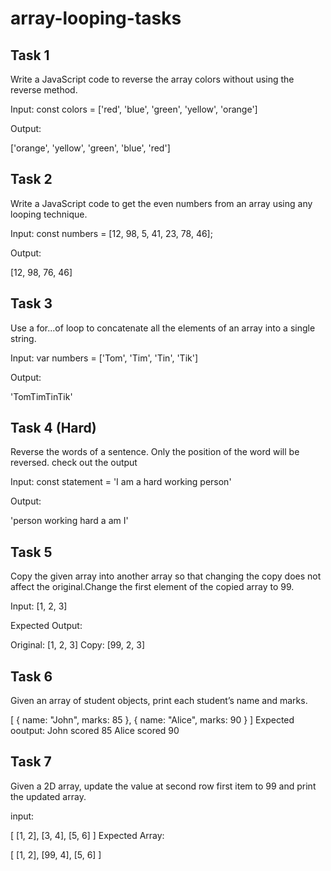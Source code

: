 # array-looping-tasks

## Task 1
Write a JavaScript code to reverse the array colors without using the reverse method.

Input: const colors = ['red', 'blue', 'green', 'yellow', 'orange']

Output:

['orange', 'yellow', 'green', 'blue', 'red']

## Task 2
Write a JavaScript code to get the even numbers from an array using any looping technique.

Input: const numbers = [12, 98, 5, 41, 23, 78, 46];

Output:

[12, 98, 76, 46]

## Task 3
Use a for...of loop to concatenate all the elements of an array into a single string.

Input: var numbers = ['Tom', 'Tim', 'Tin', 'Tik']

Output:

'TomTimTinTik'

## Task 4 (Hard)
Reverse the words of a sentence. Only the position of the word will be reversed. check out the output

Input: const statement = 'I am a hard working person'

Output:

'person working hard a am I'

## Task 5
Copy the given array into another array so that changing the copy does not affect the original.Change the first element of the copied array to 99.

Input: [1, 2, 3]

Expected Output:

Original: [1, 2, 3] Copy: [99, 2, 3]

## Task 6
Given an array of student objects, print each student’s name and marks.

[
  { name: "John", marks: 85 },
  { name: "Alice", marks: 90 }
]
Expected ooutput:
John scored 85
Alice scored 90
## Task 7
Given a 2D array, update the value at second row first item to 99 and print the updated array.

input:

[
  [1, 2],
  [3, 4],
  [5, 6]
]
Expected Array:

[
  [1, 2],
  [99, 4],
  [5, 6]
]
